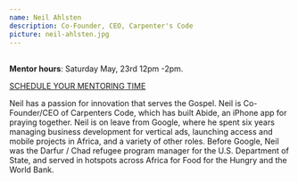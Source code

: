 ```yaml
---
name: Neil Ahlsten
description: Co-Founder, CEO, Carpenter's Code
picture: neil-ahlsten.jpg 
---
```

<br>
<b>Mentor hours</b>: Saturday May, 23rd  12pm -2pm. 
  
<a class="button small special"  href="https://neil-ahlsten-c4tk.youcanbook.me/" target="_blank">SCHEDULE YOUR MENTORING TIME</a>
</b>

<p>
Neil has a passion for innovation that serves the Gospel. Neil is Co-Founder/CEO of Carpenters Code, which has built Abide, an iPhone app for praying together. Neil is on leave from Google, where he spent six years managing business development for vertical ads, launching access and mobile projects in Africa, and a variety of other roles. Before Google, Neil was the Darfur / Chad refugee program manager for the U.S. Department of State, and served in hotspots across Africa for Food for the Hungry and the World Bank.
</p>